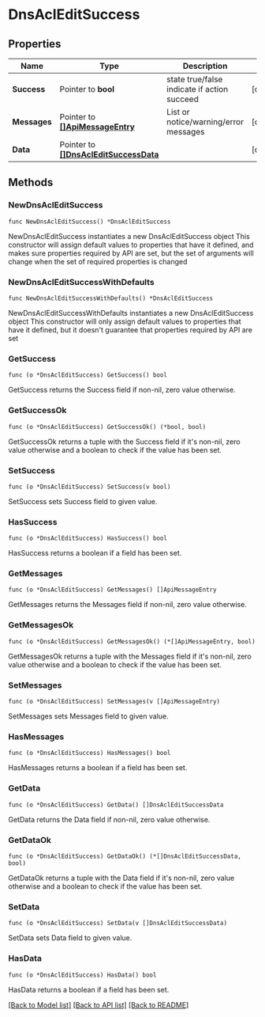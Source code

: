# DnsAclEditSuccess

## Properties

Name | Type | Description | Notes
------------ | ------------- | ------------- | -------------
**Success** | Pointer to **bool** | state true/false indicate if action succeed | [optional] 
**Messages** | Pointer to [**[]ApiMessageEntry**](ApiMessageEntry.md) | List or notice/warning/error messages | [optional] 
**Data** | Pointer to [**[]DnsAclEditSuccessData**](DnsAclEditSuccessData.md) |  | [optional] 

## Methods

### NewDnsAclEditSuccess

`func NewDnsAclEditSuccess() *DnsAclEditSuccess`

NewDnsAclEditSuccess instantiates a new DnsAclEditSuccess object
This constructor will assign default values to properties that have it defined,
and makes sure properties required by API are set, but the set of arguments
will change when the set of required properties is changed

### NewDnsAclEditSuccessWithDefaults

`func NewDnsAclEditSuccessWithDefaults() *DnsAclEditSuccess`

NewDnsAclEditSuccessWithDefaults instantiates a new DnsAclEditSuccess object
This constructor will only assign default values to properties that have it defined,
but it doesn't guarantee that properties required by API are set

### GetSuccess

`func (o *DnsAclEditSuccess) GetSuccess() bool`

GetSuccess returns the Success field if non-nil, zero value otherwise.

### GetSuccessOk

`func (o *DnsAclEditSuccess) GetSuccessOk() (*bool, bool)`

GetSuccessOk returns a tuple with the Success field if it's non-nil, zero value otherwise
and a boolean to check if the value has been set.

### SetSuccess

`func (o *DnsAclEditSuccess) SetSuccess(v bool)`

SetSuccess sets Success field to given value.

### HasSuccess

`func (o *DnsAclEditSuccess) HasSuccess() bool`

HasSuccess returns a boolean if a field has been set.

### GetMessages

`func (o *DnsAclEditSuccess) GetMessages() []ApiMessageEntry`

GetMessages returns the Messages field if non-nil, zero value otherwise.

### GetMessagesOk

`func (o *DnsAclEditSuccess) GetMessagesOk() (*[]ApiMessageEntry, bool)`

GetMessagesOk returns a tuple with the Messages field if it's non-nil, zero value otherwise
and a boolean to check if the value has been set.

### SetMessages

`func (o *DnsAclEditSuccess) SetMessages(v []ApiMessageEntry)`

SetMessages sets Messages field to given value.

### HasMessages

`func (o *DnsAclEditSuccess) HasMessages() bool`

HasMessages returns a boolean if a field has been set.

### GetData

`func (o *DnsAclEditSuccess) GetData() []DnsAclEditSuccessData`

GetData returns the Data field if non-nil, zero value otherwise.

### GetDataOk

`func (o *DnsAclEditSuccess) GetDataOk() (*[]DnsAclEditSuccessData, bool)`

GetDataOk returns a tuple with the Data field if it's non-nil, zero value otherwise
and a boolean to check if the value has been set.

### SetData

`func (o *DnsAclEditSuccess) SetData(v []DnsAclEditSuccessData)`

SetData sets Data field to given value.

### HasData

`func (o *DnsAclEditSuccess) HasData() bool`

HasData returns a boolean if a field has been set.


[[Back to Model list]](../README.md#documentation-for-models) [[Back to API list]](../README.md#documentation-for-api-endpoints) [[Back to README]](../README.md)


